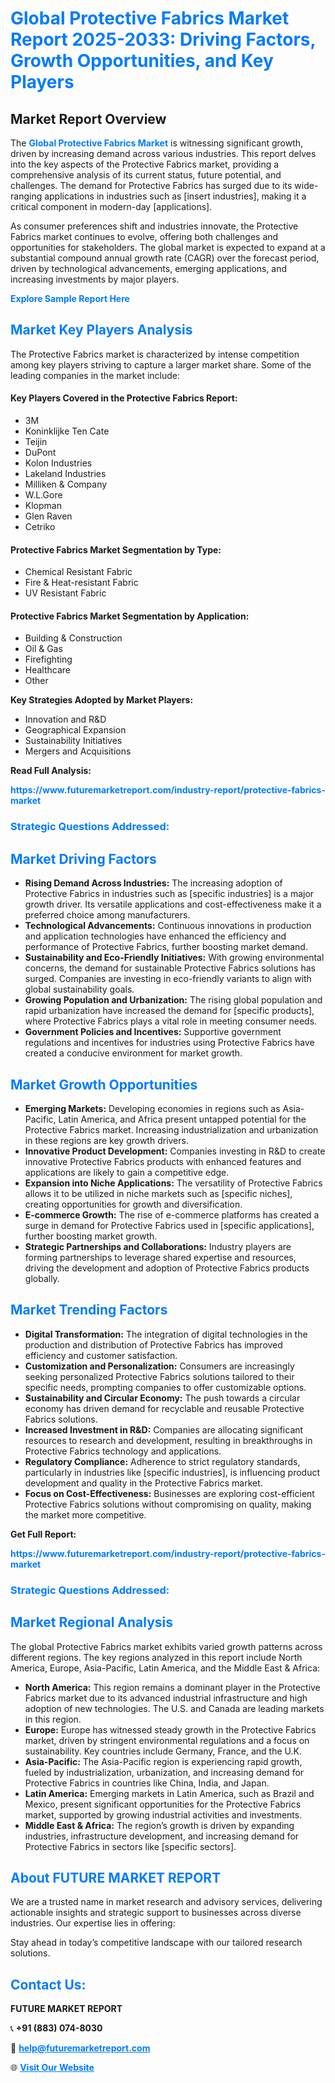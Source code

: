 <h1 style="color: #007BFF;">Global Protective Fabrics Market Report 2025-2033: Driving Factors, Growth Opportunities, and Key Players</h1>

<section id="overview">
<h2>Market Report Overview</h2>
<p>The <a href="https://www.futuremarketreport.com/industry-report/protective-fabrics-market" style="color: #007BFF; text-decoration: none;"><strong>Global Protective Fabrics Market</strong></a> is witnessing significant growth, driven by increasing demand across various industries. This report delves into the key aspects of the Protective Fabrics market, providing a comprehensive analysis of its current status, future potential, and challenges. The demand for Protective Fabrics has surged due to its wide-ranging applications in industries such as [insert industries], making it a critical component in modern-day [applications].</p>
<p>As consumer preferences shift and industries innovate, the Protective Fabrics market continues to evolve, offering both challenges and opportunities for stakeholders. The global market is expected to expand at a substantial compound annual growth rate (CAGR) over the forecast period, driven by technological advancements, emerging applications, and increasing investments by major players.</p>
</section>

<section id="overview">
<p><a href="https://www.futuremarketreport.com/request-sample/reportId=90394" style="color: #007BFF; text-decoration: none;"><strong>Explore Sample Report Here</strong></a></p>
</section>

<section id="key-players">
<h2 style="color: #007BFF;">Market Key Players Analysis</h2>
<p>The Protective Fabrics market is characterized by intense competition among key players striving to capture a larger market share. Some of the leading companies in the market include:</p>
<h4>Key Players Covered in the Protective Fabrics Report:</h4>
<ul><li>3M</li><li>Koninklijke Ten Cate</li><li>Teijin</li><li>DuPont</li><li>Kolon Industries</li><li>Lakeland Industries</li><li>Milliken &amp; Company</li><li>W.L.Gore</li><li>Klopman</li><li>Glen Raven</li><li>Cetriko</li></ul>
<h4>Protective Fabrics Market Segmentation by Type:</h4>
<ul><li>Chemical Resistant Fabric</li><li>Fire &amp; Heat-resistant Fabric</li><li>UV Resistant Fabric</li></ul>

<h4>Protective Fabrics Market Segmentation by Application:</h4>
<ul><li>Building &amp; Construction</li><li>Oil &amp; Gas</li><li>Firefighting</li><li>Healthcare</li><li>Other</li></ul>
<p><strong>Key Strategies Adopted by Market Players:</strong></p>
<ul>
<li>Innovation and R&D</li>
<li>Geographical Expansion</li>
<li>Sustainability Initiatives</li>
<li>Mergers and Acquisitions</li>
</ul>
</section>

<section>
<p><strong>Read Full Analysis: </strong></p><a href="https://www.futuremarketreport.com/industry-report/protective-fabrics-market" style="color: #007BFF; text-decoration: none;"><strong>https://www.futuremarketreport.com/industry-report/protective-fabrics-market</strong></a>
<h3 style="color: #007BFF;">Strategic Questions Addressed:</h3>
</section>

<section id="driving-factors">
<h2 style="color: #007BFF;">Market Driving Factors</h2>
<ul>
<li><strong>Rising Demand Across Industries:</strong> The increasing adoption of Protective Fabrics in industries such as [specific industries] is a major growth driver. Its versatile applications and cost-effectiveness make it a preferred choice among manufacturers.</li>
<li><strong>Technological Advancements:</strong> Continuous innovations in production and application technologies have enhanced the efficiency and performance of Protective Fabrics, further boosting market demand.</li>
<li><strong>Sustainability and Eco-Friendly Initiatives:</strong> With growing environmental concerns, the demand for sustainable Protective Fabrics solutions has surged. Companies are investing in eco-friendly variants to align with global sustainability goals.</li>
<li><strong>Growing Population and Urbanization:</strong> The rising global population and rapid urbanization have increased the demand for [specific products], where Protective Fabrics plays a vital role in meeting consumer needs.</li>
<li><strong>Government Policies and Incentives:</strong> Supportive government regulations and incentives for industries using Protective Fabrics have created a conducive environment for market growth.</li>
</ul>
</section>

<section id="growth-opportunities">
<h2 style="color: #007BFF;">Market Growth Opportunities</h2>
<ul>
<li><strong>Emerging Markets:</strong> Developing economies in regions such as Asia-Pacific, Latin America, and Africa present untapped potential for the Protective Fabrics market. Increasing industrialization and urbanization in these regions are key growth drivers.</li>
<li><strong>Innovative Product Development:</strong> Companies investing in R&D to create innovative Protective Fabrics products with enhanced features and applications are likely to gain a competitive edge.</li>
<li><strong>Expansion into Niche Applications:</strong> The versatility of Protective Fabrics allows it to be utilized in niche markets such as [specific niches], creating opportunities for growth and diversification.</li>
<li><strong>E-commerce Growth:</strong> The rise of e-commerce platforms has created a surge in demand for Protective Fabrics used in [specific applications], further boosting market growth.</li>
<li><strong>Strategic Partnerships and Collaborations:</strong> Industry players are forming partnerships to leverage shared expertise and resources, driving the development and adoption of Protective Fabrics products globally.</li>
</ul>
</section>

<section id="trending-factors">
<h2 style="color: #007BFF;">Market Trending Factors</h2>
<ul>
<li><strong>Digital Transformation:</strong> The integration of digital technologies in the production and distribution of Protective Fabrics has improved efficiency and customer satisfaction.</li>
<li><strong>Customization and Personalization:</strong> Consumers are increasingly seeking personalized Protective Fabrics solutions tailored to their specific needs, prompting companies to offer customizable options.</li>
<li><strong>Sustainability and Circular Economy:</strong> The push towards a circular economy has driven demand for recyclable and reusable Protective Fabrics solutions.</li>
<li><strong>Increased Investment in R&D:</strong> Companies are allocating significant resources to research and development, resulting in breakthroughs in Protective Fabrics technology and applications.</li>
<li><strong>Regulatory Compliance:</strong> Adherence to strict regulatory standards, particularly in industries like [specific industries], is influencing product development and quality in the Protective Fabrics market.</li>
<li><strong>Focus on Cost-Effectiveness:</strong> Businesses are exploring cost-efficient Protective Fabrics solutions without compromising on quality, making the market more competitive.</li>
</ul>
</section>

<section>
<p><strong>Get Full Report: </strong></p><a href="https://www.futuremarketreport.com/industry-report/protective-fabrics-market" style="color: #007BFF; text-decoration: none;"><strong>https://www.futuremarketreport.com/industry-report/protective-fabrics-market</strong></a>
<h3 style="color: #007BFF;">Strategic Questions Addressed:</h3>
</section>


<section id="regional-analysis">
<h2 style="color: #007BFF;">Market Regional Analysis</h2>
<p>The global Protective Fabrics market exhibits varied growth patterns across different regions. The key regions analyzed in this report include North America, Europe, Asia-Pacific, Latin America, and the Middle East & Africa:</p>
<ul>
<li><strong>North America:</strong> This region remains a dominant player in the Protective Fabrics market due to its advanced industrial infrastructure and high adoption of new technologies. The U.S. and Canada are leading markets in this region.</li>
<li><strong>Europe:</strong> Europe has witnessed steady growth in the Protective Fabrics market, driven by stringent environmental regulations and a focus on sustainability. Key countries include Germany, France, and the U.K.</li>
<li><strong>Asia-Pacific:</strong> The Asia-Pacific region is experiencing rapid growth, fueled by industrialization, urbanization, and increasing demand for Protective Fabrics in countries like China, India, and Japan.</li>
<li><strong>Latin America:</strong> Emerging markets in Latin America, such as Brazil and Mexico, present significant opportunities for the Protective Fabrics market, supported by growing industrial activities and investments.</li>
<li><strong>Middle East & Africa:</strong> The region’s growth is driven by expanding industries, infrastructure development, and increasing demand for Protective Fabrics in sectors like [specific sectors].</li>
</ul>
</section>

<footer>
<h2 style="color: #007BFF;">About FUTURE MARKET REPORT</h2>
<p>We are a trusted name in market research and advisory services, delivering actionable insights and strategic support to businesses across diverse industries. Our expertise lies in offering:</p>

<p>Stay ahead in today’s competitive landscape with our tailored research solutions.</p>

<h2 style="color: #007BFF;">Contact Us:</h2>
<p><strong>FUTURE MARKET REPORT</strong></p>
<p>📞 <strong>+91 (883) 074-8030</strong></p>
<p>📧 <strong><a href="mailto:help@futuremarketreport.com" style="color: #007BFF;">help@futuremarketreport.com</a></strong></p>
<p>🌐 <strong><a href="https://www.futuremarketreport.com/" style="color: #007BFF;">Visit Our Website</a></strong></p>
</footer>